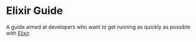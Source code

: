 # Elixir Guide

A guide aimed at developers who want to get running as quickly as possible with [Elixir](http://elixir-lang.org).
